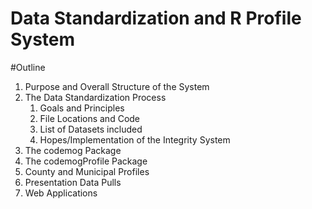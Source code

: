 # Data Standardization and R Profile System

#Outline

1. Purpose and Overall Structure of the System
2. The Data Standardization Process
	1. Goals and Principles
	2. File Locations and Code
	2. List of Datasets included
	3. Hopes/Implementation of the Integrity System
3. The codemog Package
4. The codemogProfile Package
5. County and Municipal Profiles
6. Presentation Data Pulls
7. Web Applications